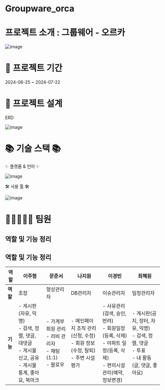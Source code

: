 # Groupware_orca

 # 프로젝트 소개 : 그룹웨어 - 오르카
![image](https://github.com/user-attachments/assets/f5b793cd-19e3-4f2c-99c8-80b08ee55d3b)


 #  📅 프로젝트 기간
2024-06-25 ~ 2024-07-22

 # 🧱 프로젝트 설계

ERD

![image](https://github.com/user-attachments/assets/007b64dd-93e7-452b-bf75-c440f76a6012)


 # 📚 기술 스택 📚
✨ 플랫폼 & 언어 ✨

![image](https://github.com/user-attachments/assets/a251b061-1db4-44b4-96b0-f1e3b33075f2)


   

🛠 사용 툴 🛠

 
 ![image](https://github.com/user-attachments/assets/a526693f-2e04-4375-b64e-ad8acad7a580)


 # 🚀👩‍🚀👨‍🚀 팀원

## 역할 및 기능 정리

## 역할 및 기능 정리

| 역할 | 이주형 | 문준서 | 나지원 | 이경빈 | 최혜원 |
| --- | --- | --- | --- | --- | --- |
| **역할** | 조장 | 형상관리자 | DB관리자 | 이슈관리자 | 일정관리자 |
| **기능** | - 게시판(자유, 익명)<br>- 검색, 정렬, 댓글, 대댓글<br>- 게시물 신고, 공유<br>- 게시물 통계, 좋아요, 북마크 | - 가계부 회원 관리<br>- 리비 관리자<br>- 채팅 (1:1)<br>- 팔로우 | - 메인페이지 조직 관리(신청, 수정)<br>- 회원 정보(수정, 탈퇴)<br>- 주변 시설 평가 | - 사유관리(검색, 승인, 반려)<br>- 회원일정(등록, 삭제)<br>- 아파트 일정(등록, 삭제)<br>- 편의시설 관리(예약, 정보변경) | - 게시판(공지, 장터, 자유, 익명)<br>- 검색, 정렬, 댓글<br>- 투표<br>- 내 활동(글, 댓글, 좋아요) |


 
 


